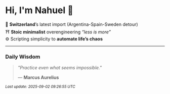 # Hi, I'm Nahuel :tiger:

📍 **Switzerland**’s latest import (Argentina-Spain-Sweden detour)  
⛩️ **Stoic minimalist** overengineering *“less is more”*  
⚙️ Scripting simplicity to **automate life’s chaos**

---

### Daily Wisdom
> _"Practice even what seems impossible."_  
>
> — **Marcus Aurelius**

<sub>*Last update: 2025-09-02 09:26:55 UTC*</sub>

